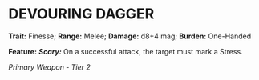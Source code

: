 ﻿---
tags:
  - Item
  - Weapon
name: 'DEVOURING DAGGER'
trait: 'Finesse'
range: 'Melee'
damage: 'd8+4 mag'
burden: 'One-Handed'
feat_name: 'Scary'
feat_text: 'On a successful attack, the target must mark a Stress.'
primary_or_secondary: 'Primary Weapon'
tier: 2
---

# DEVOURING DAGGER

**Trait:** Finesse; **Range:** Melee; **Damage:** d8+4 mag; **Burden:** One-Handed

**Feature:** ***Scary:*** On a successful attack, the target must mark a Stress.

*Primary Weapon - Tier 2*
